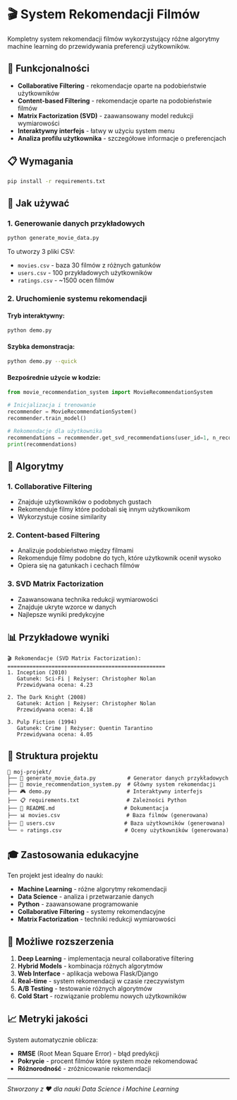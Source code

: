 # 🎬 System Rekomendacji Filmów

Kompletny system rekomendacji filmów wykorzystujący różne algorytmy machine learning do przewidywania preferencji użytkowników.

## 🚀 Funkcjonalności

- **Collaborative Filtering** - rekomendacje oparte na podobieństwie użytkowników
- **Content-based Filtering** - rekomendacje oparte na podobieństwie filmów  
- **Matrix Factorization (SVD)** - zaawansowany model redukcji wymiarowości
- **Interaktywny interfejs** - łatwy w użyciu system menu
- **Analiza profilu użytkownika** - szczegółowe informacje o preferencjach

## 📋 Wymagania

```bash
pip install -r requirements.txt
```

## 🎯 Jak używać

### 1. Generowanie danych przykładowych
```bash
python generate_movie_data.py
```
To utworzy 3 pliki CSV:
- `movies.csv` - baza 30 filmów z różnych gatunków
- `users.csv` - 100 przykładowych użytkowników
- `ratings.csv` - ~1500 ocen filmów

### 2. Uruchomienie systemu rekomendacji

#### Tryb interaktywny:
```bash
python demo.py
```

#### Szybka demonstracja:
```bash
python demo.py --quick
```

#### Bezpośrednie użycie w kodzie:
```python
from movie_recommendation_system import MovieRecommendationSystem

# Inicjalizacja i trenowanie
recommender = MovieRecommendationSystem()
recommender.train_model()

# Rekomendacje dla użytkownika
recommendations = recommender.get_svd_recommendations(user_id=1, n_recommendations=5)
print(recommendations)
```

## 🧠 Algorytmy

### 1. Collaborative Filtering
- Znajduje użytkowników o podobnych gustach
- Rekomenduje filmy które podobali się innym użytkownikom
- Wykorzystuje cosine similarity

### 2. Content-based Filtering  
- Analizuje podobieństwo między filmami
- Rekomenduje filmy podobne do tych, które użytkownik ocenił wysoko
- Opiera się na gatunkach i cechach filmów

### 3. SVD Matrix Factorization
- Zaawansowana technika redukcji wymiarowości
- Znajduje ukryte wzorce w danych
- Najlepsze wyniki predykcyjne

## 📊 Przykładowe wyniki

```
🎬 Rekomendacje (SVD Matrix Factorization):
==================================================
1. Inception (2010)
   Gatunek: Sci-Fi | Reżyser: Christopher Nolan
   Przewidywana ocena: 4.23

2. The Dark Knight (2008)
   Gatunek: Action | Reżyser: Christopher Nolan
   Przewidywana ocena: 4.18

3. Pulp Fiction (1994)
   Gatunek: Crime | Reżyser: Quentin Tarantino
   Przewidywana ocena: 4.05
```

## 🔧 Struktura projektu

```
📁 moj-projekt/
├── 🐍 generate_movie_data.py          # Generator danych przykładowych
├── 🤖 movie_recommendation_system.py  # Główny system rekomendacji
├── 🎮 demo.py                        # Interaktywny interfejs
├── 📋 requirements.txt               # Zależności Python
├── 📖 README.md                      # Dokumentacja
├── 📊 movies.csv                     # Baza filmów (generowana)
├── 👥 users.csv                      # Baza użytkowników (generowana)
└── ⭐ ratings.csv                    # Oceny użytkowników (generowana)
```

## 🎓 Zastosowania edukacyjne

Ten projekt jest idealny do nauki:
- **Machine Learning** - różne algorytmy rekomendacji
- **Data Science** - analiza i przetwarzanie danych
- **Python** - zaawansowane programowanie
- **Collaborative Filtering** - systemy rekomendacyjne
- **Matrix Factorization** - techniki redukcji wymiarowości

## 🚀 Możliwe rozszerzenia

1. **Deep Learning** - implementacja neural collaborative filtering
2. **Hybrid Models** - kombinacja różnych algorytmów
3. **Web Interface** - aplikacja webowa Flask/Django
4. **Real-time** - system rekomendacji w czasie rzeczywistym
5. **A/B Testing** - testowanie różnych algorytmów
6. **Cold Start** - rozwiązanie problemu nowych użytkowników

## 📈 Metryki jakości

System automatycznie oblicza:
- **RMSE** (Root Mean Square Error) - błąd predykcji
- **Pokrycie** - procent filmów które system może rekomendować
- **Różnorodność** - zróżnicowanie rekomendacji

---

*Stworzony z ❤️ dla nauki Data Science i Machine Learning*
